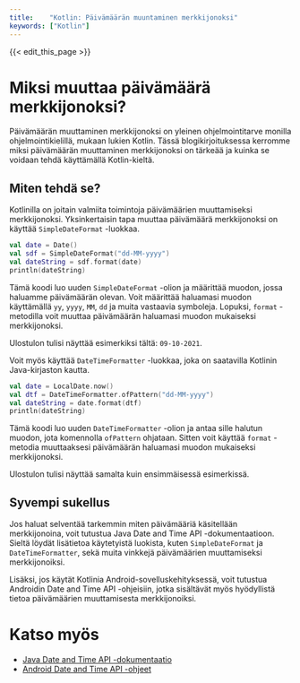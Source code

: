 ```yaml
---
title:    "Kotlin: Päivämäärän muuntaminen merkkijonoksi"
keywords: ["Kotlin"]
---
```


{{< edit_this_page >}}

# Miksi muuttaa päivämäärä merkkijonoksi?

Päivämäärän muuttaminen merkkijonoksi on yleinen ohjelmointitarve monilla ohjelmointikielillä, mukaan lukien Kotlin. Tässä blogikirjoituksessa kerromme miksi päivämäärän muuttaminen merkkijonoksi on tärkeää ja kuinka se voidaan tehdä käyttämällä Kotlin-kieltä.

## Miten tehdä se?

Kotlinilla on joitain valmiita toimintoja päivämäärien muuttamiseksi merkkijonoksi. Yksinkertaisin tapa muuttaa päivämäärä merkkijonoksi on käyttää `SimpleDateFormat` -luokkaa.

```Kotlin
val date = Date()
val sdf = SimpleDateFormat("dd-MM-yyyy")
val dateString = sdf.format(date)
println(dateString)
```
Tämä koodi luo uuden `SimpleDateFormat` -olion ja määrittää muodon, jossa haluamme päivämäärän olevan. Voit määrittää haluamasi muodon käyttämällä `yy`, `yyyy`, `MM`, `dd` ja muita vastaavia symboleja. Lopuksi, `format` -metodilla voit muuttaa päivämäärän haluamasi muodon mukaiseksi merkkijonoksi.

Ulostulon tulisi näyttää esimerkiksi tältä: `09-10-2021`.

Voit myös käyttää `DateTimeFormatter` -luokkaa, joka on saatavilla Kotlinin Java-kirjaston kautta.

```Kotlin
val date = LocalDate.now()
val dtf = DateTimeFormatter.ofPattern("dd-MM-yyyy")
val dateString = date.format(dtf)
println(dateString)
```

Tämä koodi luo uuden `DateTimeFormatter` -olion ja antaa sille halutun muodon, jota komennolla `ofPattern` ohjataan. Sitten voit käyttää `format` -metodia muuttaaksesi päivämäärän haluamasi muodon mukaiseksi merkkijonoksi.

Ulostulon tulisi näyttää samalta kuin ensimmäisessä esimerkissä.

## Syvempi sukellus

Jos haluat selventää tarkemmin miten päivämääriä käsitellään merkkijonoina, voit tutustua Java Date and Time API -dokumentaatioon. Sieltä löydät lisätietoa käytetyistä luokista, kuten `SimpleDateFormat` ja `DateTimeFormatter`, sekä muita vinkkejä päivämäärien muuttamiseksi merkkijonoiksi.

Lisäksi, jos käytät Kotlinia Android-sovelluskehityksessä, voit tutustua Androidin Date and Time API -ohjeisiin, jotka sisältävät myös hyödyllistä tietoa päivämäärien muuttamisesta merkkijonoiksi.

# Katso myös

- [Java Date and Time API -dokumentaatio](https://docs.oracle.com/javase/8/docs/api/java/time/package-summary.html)
- [Android Date and Time API -ohjeet](https://developer.android.com/reference/java/time/package-summary)